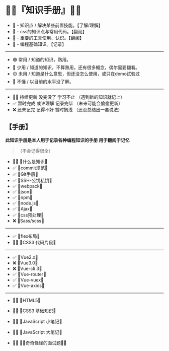 # 🐱‍💻『知识手册』🐱‍👤

- 🥝 - 知识点 / 解决某些前置技能。【了解/理解】
- 🍇 - css的知识点与常用代码。【翻阅】
- 🍉 - 重要的工具使用、认识。【翻阅】
- 🍓 - 编程基础知识。【记录】
---
- 🟢 常用 / 知道的知识，熟用。
- 🔵 少用 / 知道的知识，不算熟用，还有很多概念，偶尔需要翻看。
- 🟡 未用 / 知道是什么意思，但还没怎么使用，或只在demo试验过
- 🔴 不懂 / 以目前的水平没了解。
---
- 🐱‍🏍 持续更新 没完没了 学习不止 （遇到新的知识就记上）
- ✅ 暂时完成 或许理解 记录完毕 （未来可能会偷偷更新）
- ❌ 还未记完 记得不好 暂时搁浅 （还没总结出一套说法）

## 【手册】
**此知识手册是本人用于记录各种编程知识的手册 用于翻阅于记忆**  
>（不会记得很全）

- 🐱‍🏍 🥝什么是知识🥝
- ✅ 🥝commit规范🥝
- ✅ 🥝Git手册🥝
- ✅ 🥝SSH-公钥私钥🥝
- ✅ 🥝webpack🥝 
- ✅ 🥝json🥝
- ✅ 🥝npm🥝
- ✅ 🥝node.js🥝  
- ✅ 🥝Ajax🥝  
- ✅ 🥝css预处理🥝 
- ❌ 🥝Sass/scss🥝
---
- ✅ 🍇flex布局🍇
- 🐱‍🏍 🍇CSS3 代码片段🍇
---
- ✅ 🍉Vue2.x🍉
- ❌ 🍉Vue3.0🍉
- ❌ 🍉Vue-cli 3🍉 
- ✅ 🍉Vue-router🍉 
- ✅ 🍉Vue-vuex🍉
- ✅ 🍉Vue-axios🍉
---
- 🐱‍🏍 🍓HTML5🍓
- 🐱‍🏍 🍓CSS3 基础知识🍓
- 🐱‍🏍 🍓JavaScript 小笔记🍓
- 🐱‍🏍 🍓JavaScript 大笔记🍓

- 🐱‍🏍 🐱‍👓奇奇怪怪的面试题🐱‍🐉